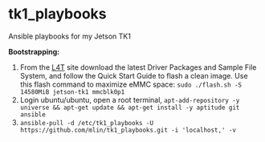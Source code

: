 # tk1_playbooks
Ansible playbooks for my Jetson TK1

**Bootstrapping:**

1. From the [L4T](https://developer.nvidia.com/linux-tegra) site download the latest Driver Packages and Sample File System, and follow the Quick Start Guide to flash a clean image. Use this flash command to maximize eMMC space: `sudo ./flash.sh -S 14580MiB jetson-tk1 mmcblk0p1`
2. Login ubuntu/ubuntu, open a root terminal, `apt-add-repository -y universe && apt-get update && apt-get install -y aptitude git ansible`
3. `ansible-pull -d /etc/tk1_playbooks -U https://github.com/mlin/tk1_playbooks.git -i 'localhost,' -v`

